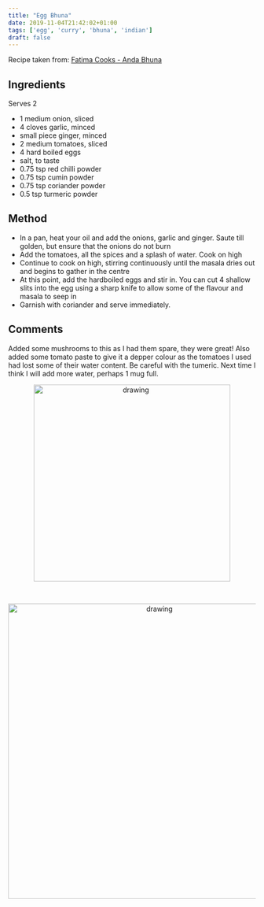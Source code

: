 ```yaml
---
title: "Egg Bhuna"
date: 2019-11-04T21:42:02+01:00
tags: ['egg', 'curry', 'bhuna', 'indian']
draft: false
---
```


Recipe taken from: 
<a href=http://fatimacooks.net/recipe/anda-bhuna/ target="_blank">Fatima Cooks - Anda Bhuna</a>


## Ingredients 

Serves 2

* 1 medium onion, sliced
* 4 cloves garlic, minced
* small piece ginger, minced
* 2 medium tomatoes, sliced
* 4 hard boiled eggs
* salt, to taste
* 0.75 tsp red chilli powder
* 0.75 tsp cumin powder
* 0.75 tsp coriander powder
* 0.5 tsp turmeric powder

## Method 

* In a pan, heat your oil and add the onions, garlic and ginger. Saute till golden, but ensure that the onions do not burn
* Add the tomatoes, all the spices and a splash of water. Cook on high
* Continue to cook on high, stirring continuously until the masala dries out and begins to gather in the centre
* At this point, add the hardboiled eggs and stir in. You can cut 4 shallow slits into the egg using a sharp knife to allow some of the flavour and masala to seep in
* Garnish with coriander and serve immediately.


## Comments

Added some mushrooms to this as I had them spare, they were great! Also added some tomato paste to give it a depper colour as the tomatoes I used had lost some of their water content. Be careful with the tumeric. Next time I think I will add more water, perhaps 1 mug full. 

<p align="center"> 
<img src="/food/images/IMG_0881-2.jpg" alt="drawing" width="400"/>
</p>
<br>

<p align="center"> 
<img src="/food/images/IMG_0885-2.jpg" alt="drawing" width="600"/>
</p>